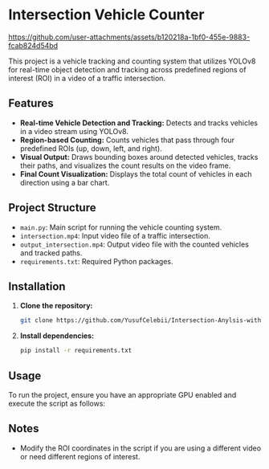 # Intersection Vehicle Counter

https://github.com/user-attachments/assets/b120218a-1bf0-455e-9883-fcab824d54bd

This project is a vehicle tracking and counting system that utilizes YOLOv8 for real-time object detection and tracking across predefined regions of interest (ROI) in a video of a traffic intersection.

## Features

- **Real-time Vehicle Detection and Tracking:** Detects and tracks vehicles in a video stream using YOLOv8.
- **Region-based Counting:** Counts vehicles that pass through four predefined ROIs (up, down, left, and right).
- **Visual Output:** Draws bounding boxes around detected vehicles, tracks their paths, and visualizes the count results on the video frame.
- **Final Count Visualization:** Displays the total count of vehicles in each direction using a bar chart.

## Project Structure

- `main.py`: Main script for running the vehicle counting system.
- `intersection.mp4`: Input video file of a traffic intersection.
- `output_intersection.mp4`: Output video file with the counted vehicles and tracked paths.
- `requirements.txt`: Required Python packages.

## Installation

1. **Clone the repository:**
    ```bash
    git clone https://github.com/YusufCelebii/Intersection-Anylsis-with-YOLOv8.git
    ```

2. **Install dependencies:**
    ```bash
    pip install -r requirements.txt
    ```

## Usage

To run the project, ensure you have an appropriate GPU enabled and execute the script as follows:

## Notes
- Modify the ROI coordinates in the script if you are using a different video or need different regions of interest.
